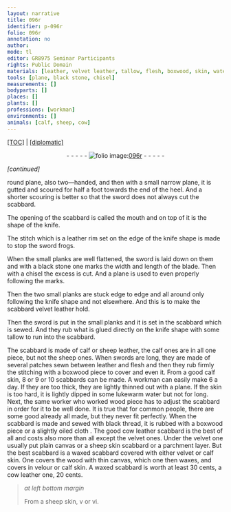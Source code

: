 ```yaml
---
layout: narrative
title: 096r
identifier: p-096r
folio: 096r
annotation: no
author:
mode: tl
editor: GR8975 Seminar Participants
rights: Public Domain
materials: [leather, velvet leather, tallow, flesh, boxwood, skin, water, wood, thread, oiled, velvet, canvas, parchment, velour, waxed]
tools: [plane, black stone, chisel]
measurements: []
bodyparts: []
places: []
plants: []
professions: [workman]
environments: []
animals: [calf, sheep, cow]
---
```


<p><a href="{{ site.baseurl }}/translation/" target="_blank">[TOC]</a> | <a href="{{ site.baseurl }}/texts/p-096r_tc/">[diplomatic]</a></p><div class="folio" align="center">- - - - - <a href="http://gallica.bnf.fr/ark:/12148/btv1b10500001g/f197.image" target="_blank"><img src="https://cu-mkp.github.io/2017-workshop-edition/assets/photo-icon.png" alt="folio image: " style="display:inline-block; margin-bottom:-3px;"/>096r</a> - - - - - </div>   
 
*[continued]*
  
 round <span class="tl">plane</span>, also two—handed, and then with a small narrow <span class="tl">plane</span>, it is gutted and scoured for half a foot towards the end of the heel. And a shorter scouring is better so that the sword does not always cut the scabbard.
 
 The opening of the scabbard is called the mouth and on top of it is the shape of the knife.
 
 The stitch which is a <span class="m">leather</span> rim set on the edge of the knife shape is made to stop the sword frogs.
 
 When the small planks are well flattened, the sword is laid down on them and with a <span class="tl">black stone</span> one marks the width and length of the blade. Then with a <span class="tl">chisel</span> the excess is cut. And a <span class="tl">plane</span> is used to even properly following the marks.
 
 Then the two small planks are stuck edge to edge <span class="add">and all around</span> only following the knife shape and not elsewhere. And this is to make the scabbard <span class="m">velvet leather</span> hold.
 
 Then the sword is put in the small planks and it is set in the scabbard which is sewed. And they rub what is glued directly on the knife shape with some <span class="m">tallow</span> to run into the scabbard.
 
 The scabbard is made of <span class="al">calf</span> or <span class="al">sheep</span> <span class="m">leather</span>, the <span class="al">calf</span> ones are in all one piece, but not the <span class="al">sheep</span> ones. When swords are long, they are made of several patches sewn between <span class="m">leather</span> and <span class="m">flesh</span> and then they rub firmly the stitching with a <span class="m">boxwood</span> piece to cover and even it. From a good <span class="al">calf</span> <span class="m">skin</span>, 8 or 9 or 10 scabbards can be made. A <span class="pro">workman</span> can easily make 6 a day. If they are too thick, they are lightly thinned out with a plane. If the <span class="m">skin</span> is too hard, it is lightly dipped in some lukewarm <span class="m">water</span> but not for long. Next, the same worker who worked <span class="m">wood</span> piece has to adjust the scabbard in order for it to be well done. It is true that for common people, there are some good already all made, but they never fit perfectly. When the scabbard is made and sewed with black <span class="m">thread</span>, it is rubbed with a <span class="m">boxwood</span> piece or a slightly <span class="m">oiled</span> cloth . The good <span class="al">cow</span> <span class="m">leather</span> scabbard is the best of all and costs also more than all except the <span class="m">velvet</span> ones. Under the <span class="m">velvet</span> one usually put plain <span class="m">canvas</span> or a <span class="al">sheep</span> <span class="m">skin</span> scabbard or a <span class="m">parchment</span> layer. But the best scabbard is a waxed scabbard covered with either <span class="m">velvet</span> or <span class="al">calf</span> <span class="m">skin</span>. One covers the wood with thin canvas, which one then waxes, and covers in <span class="m">velour</span> or <span class="al">calf</span> <span class="m">skin</span>. A <span class="m">waxed</span> scabbard is worth at least 30 cents, a <span class="al">cow</span> leather one, 20 cents. 
 
> *at left bottom margin*
> 
> 
>   From a <span class="al">sheep</span> <span class="m">skin</span>, v or vi.
 

